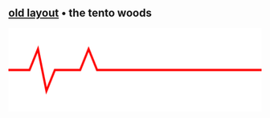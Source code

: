 <h2> <a href="https://github.com/rykuzu/futaba-theme/blob/main/README.md">old layout</a> • the tento woods </h2>

<img src="pics/header.svg">
